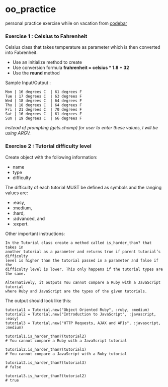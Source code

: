 # oo_practice
personal practice exercise while on vacation from [codebar](http://tutorials.codebar.io/ruby/lesson4/tutorial.html)

### Exercise 1 : Celsius to Fahrenheit

Celsius class that takes temperature as parameter which is then converted into Fabrenheit.

* Use an initialize method to create
* Use conversion formula **frahrenheit = celsius * 1.8 + 32**
* Use the **round** method

Sample Input/Output :
```
Mon | 16 degrees C  | 61 degrees F
Tue | 17 degrees C  | 63 degrees F
Wed | 18 degrees C  | 64 degrees F
Thu | 18 degrees C  | 64 degrees F
Fri | 21 degrees C  | 70 degrees F
Sat | 16 degrees C  | 61 degrees F
Sun | 19 degrees C  | 66 degrees F
```

_instead of prompting (gets.chomp) for user to enter these values, I will be using ARGV._



### Exercise 2 : Tutorial difficulty level

Create object with the following information:
* name
* type
* difficulty

The difficulty of each tutorial MUST be defined as symbols and the ranging values are:
* :easy,
* :medium,
* :hard,
* :advanced, and
* :expert.

Other important instructions:
```
In the Tutorial class create a method called is_harder_than? that takes in
another tutorial as a parameter and returns true if parent tutorial’s difficulty
level is higher than the tutorial passed in a parameter and false if the
difficulty level is lower. This only happens if the tutorial types are the same.

Alternatively, it outputs You cannot compare a Ruby with a JavaScript tutorial
where Ruby and JavaScript are the types of the given tutorials.
```

The output should look like this:
```
tutorial1 = Tutorial.new("Object Oriented Ruby", :ruby, :medium)
tutorial2 = Tutorial.new("Introduction to JavaScript", :javascript, :easy)
tutorial3 = Tutorial.new("HTTP Requests, AJAX and APIs", :javascript, :medium)

tutorial1.is_harder_than?(tutorial2)
# You cannot compare a Ruby with a JavaScript tutorial

tutorial2.is_harder_than?(tutorial1)
# You cannot compare a JavaScript with a Ruby tutorial

tutorial2.is_harder_than?(tutorial3)
# false

tutorial3.is_harder_than?(tutorial2)
# true
```

